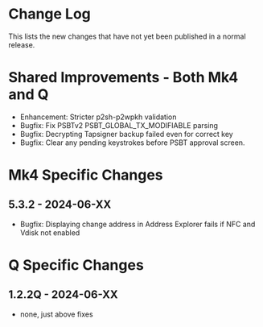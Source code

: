 # Change Log

This lists the new changes that have not yet been published in a normal release.

# Shared Improvements - Both Mk4 and Q

- Enhancement: Stricter p2sh-p2wpkh validation 
- Bugfix: Fix PSBTv2 PSBT_GLOBAL_TX_MODIFIABLE parsing
- Bugfix: Decrypting Tapsigner backup failed even for correct key
- Bugfix: Clear any pending keystrokes before PSBT approval screen. 


# Mk4 Specific Changes

## 5.3.2 - 2024-06-XX

- Bugfix: Displaying change address in Address Explorer fails if NFC and Vdisk not enabled


# Q Specific Changes

## 1.2.2Q - 2024-06-XX

- none, just above fixes


